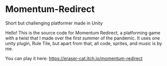 # Momentum-Redirect
Short but challenging platformer made in Unity

Hello! This is the source code for Momentum Redirect, a platforming game with a twist that I made over the first summer of the pandemic.
It uses one unity plugin, Rule Tile, but apart from that, all code, sprites, and music is by me.

You can play it here:
https://eraser-cat.itch.io/momentum-redirect
